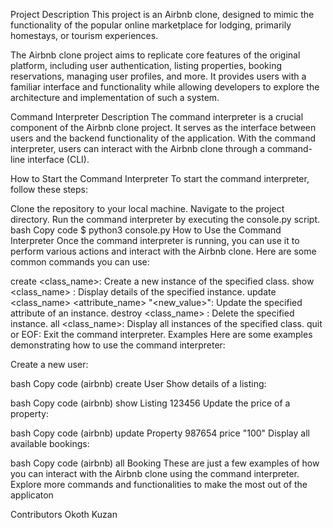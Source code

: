 Project Description
This project is an Airbnb clone, designed to mimic the functionality of the popular online marketplace for lodging, primarily homestays, or tourism experiences.

The Airbnb clone project aims to replicate core features of the original platform, including user authentication, listing properties, booking reservations, managing user profiles, and more. It provides users with a familiar interface and functionality while allowing developers to explore the architecture and implementation of such a system.

Command Interpreter Description
The command interpreter is a crucial component of the Airbnb clone project. It serves as the interface between users and the backend functionality of the application. With the command interpreter, users can interact with the Airbnb clone through a command-line interface (CLI).

How to Start the Command Interpreter
To start the command interpreter, follow these steps:

Clone the repository to your local machine.
Navigate to the project directory.
Run the command interpreter by executing the console.py script.
bash
Copy code
$ python3 console.py
How to Use the Command Interpreter
Once the command interpreter is running, you can use it to perform various actions and interact with the Airbnb clone. Here are some common commands you can use:

create <class_name>: Create a new instance of the specified class.
show <class_name> <id>: Display details of the specified instance.
update <class_name> <id> <attribute_name> "<new_value>": Update the specified attribute of an instance.
destroy <class_name> <id>: Delete the specified instance.
all <class_name>: Display all instances of the specified class.
quit or EOF: Exit the command interpreter.
Examples
Here are some examples demonstrating how to use the command interpreter:

Create a new user:

bash
Copy code
(airbnb) create User
Show details of a listing:

bash
Copy code
(airbnb) show Listing 123456
Update the price of a property:

bash
Copy code
(airbnb) update Property 987654 price "100"
Display all available bookings:

bash
Copy code
(airbnb) all Booking
These are just a few examples of how you can interact with the Airbnb clone using the command interpreter. Explore more commands and functionalities to make the most out of the applicaton

Contributors
Okoth Kuzan
